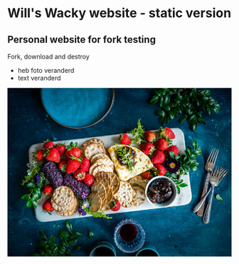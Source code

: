 # Will's Wacky website - static version
## Personal website for fork testing

Fork, download and destroy

* heb foto veranderd
* text veranderd

![recept](assets/img/recept3.jpg)



